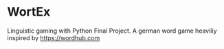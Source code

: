 # WortEx
Linguistic gaming with Python Final Project. A german word game heaviliy inspired by https://wordhub.com
